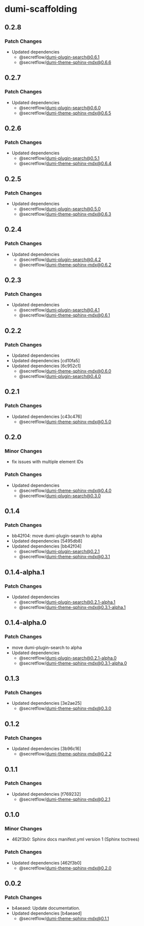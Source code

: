 # dumi-scaffolding

## 0.2.8

### Patch Changes

- Updated dependencies
  - @secretflow/dumi-plugin-search@0.6.1
  - @secretflow/dumi-theme-sphinx-mdx@0.6.6

## 0.2.7

### Patch Changes

- Updated dependencies
  - @secretflow/dumi-plugin-search@0.6.0
  - @secretflow/dumi-theme-sphinx-mdx@0.6.5

## 0.2.6

### Patch Changes

- Updated dependencies
  - @secretflow/dumi-plugin-search@0.5.1
  - @secretflow/dumi-theme-sphinx-mdx@0.6.4

## 0.2.5

### Patch Changes

- Updated dependencies
  - @secretflow/dumi-plugin-search@0.5.0
  - @secretflow/dumi-theme-sphinx-mdx@0.6.3

## 0.2.4

### Patch Changes

- Updated dependencies
  - @secretflow/dumi-plugin-search@0.4.2
  - @secretflow/dumi-theme-sphinx-mdx@0.6.2

## 0.2.3

### Patch Changes

- Updated dependencies
  - @secretflow/dumi-plugin-search@0.4.1
  - @secretflow/dumi-theme-sphinx-mdx@0.6.1

## 0.2.2

### Patch Changes

- Updated dependencies
- Updated dependencies [cd10fa5]
- Updated dependencies [6c952c1]
  - @secretflow/dumi-theme-sphinx-mdx@0.6.0
  - @secretflow/dumi-plugin-search@0.4.0

## 0.2.1

### Patch Changes

- Updated dependencies [c43c476]
  - @secretflow/dumi-theme-sphinx-mdx@0.5.0

## 0.2.0

### Minor Changes

- fix issues with multiple element IDs

### Patch Changes

- Updated dependencies
  - @secretflow/dumi-theme-sphinx-mdx@0.4.0
  - @secretflow/dumi-plugin-search@0.3.0

## 0.1.4

### Patch Changes

- bb42f04: move dumi-plugin-search to alpha
- Updated dependencies [5495db8]
- Updated dependencies [bb42f04]
  - @secretflow/dumi-plugin-search@0.2.1
  - @secretflow/dumi-theme-sphinx-mdx@0.3.1

## 0.1.4-alpha.1

### Patch Changes

- Updated dependencies
  - @secretflow/dumi-plugin-search@0.2.1-alpha.1
  - @secretflow/dumi-theme-sphinx-mdx@0.3.1-alpha.1

## 0.1.4-alpha.0

### Patch Changes

- move dumi-plugin-search to alpha
- Updated dependencies
  - @secretflow/dumi-plugin-search@0.2.1-alpha.0
  - @secretflow/dumi-theme-sphinx-mdx@0.3.1-alpha.0

## 0.1.3

### Patch Changes

- Updated dependencies [3e2ae25]
  - @secretflow/dumi-theme-sphinx-mdx@0.3.0

## 0.1.2

### Patch Changes

- Updated dependencies [3b96c16]
  - @secretflow/dumi-theme-sphinx-mdx@0.2.2

## 0.1.1

### Patch Changes

- Updated dependencies [f769232]
  - @secretflow/dumi-theme-sphinx-mdx@0.2.1

## 0.1.0

### Minor Changes

- 462f3b0: Sphinx docs manifest.yml version 1 (Sphinx toctrees)

### Patch Changes

- Updated dependencies [462f3b0]
  - @secretflow/dumi-theme-sphinx-mdx@0.2.0

## 0.0.2

### Patch Changes

- b4aeaed: Update documentation.
- Updated dependencies [b4aeaed]
  - @secretflow/dumi-theme-sphinx-mdx@0.1.1
